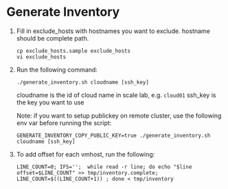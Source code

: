 # Generate Inventory

1. Fill in exclude_hosts with hostnames you want to exclude. 
   hostname should be complete path.
   ```
   cp exclude_hosts.sample exclude_hosts
   vi exclude_hosts
   ```

2. Run the following command:
   ```
   ./generate_inventory.sh cloudname [ssh_key]
   ```
   cloudname is the id of cloud name in scale lab, e.g. `cloud01`
   ssh_key is the key you want to use

   Note: if you want to setup publickey on remote cluster, use the following env var before running the script:
   ```
   GENERATE_INVENTORY_COPY_PUBLIC_KEY=true ./generate_inventory.sh cloudname [ssh_key]
   ```

3. To add offset for each vmhost, run the following:

   ```
   LINE_COUNT=0; IFS='';  while read -r line; do echo "$line offset=$LINE_COUNT" >> tmp/inventory.complete; LINE_COUNT=$((LINE_COUNT+1)) ; done < tmp/inventory
   ```
